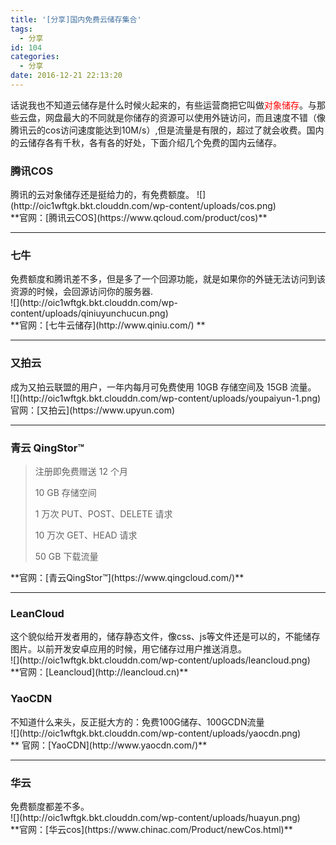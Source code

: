 ```yaml
---
title: '[分享]国内免费云储存集合'
tags:
  - 分享
id: 104
categories:
  - 分享
date: 2016-12-21 22:13:20
---
```


话说我也不知道云储存是什么时候火起来的，有些运营商把它叫做<span style="color: #ff0000;">对象储存</span>。与那些云盘，网盘最大的不同就是你储存的资源可以使用外链访问，而且速度不错（像腾讯云的cos访问速度能达到10M/s）,但是流量是有限的，超过了就会收费。国内的云储存各有千秋，各有各的好处，下面介绍几个免费的国内云储存。

### 腾讯COS

<div>腾讯的云对象储存还是挺给力的，有免费额度。
![](http://oic1wftgk.bkt.clouddn.com/wp-content/uploads/cos.png)</div>
<div>**官网：[腾讯云COS](https://www.qcloud.com/product/cos)**</div>

* * *

### 七牛

<div>免费额度和腾讯差不多，但是多了一个回源功能，就是如果你的外链无法访问到该资源的时候，会回源访问你的服务器.</div>
<div></div>
<div>![](http://oic1wftgk.bkt.clouddn.com/wp-content/uploads/qiniuyunchucun.png)</div>
<div>**官网：[七牛云储存](http://www.qiniu.com/) **</div>

* * *

### 又拍云

<div>成为又拍云联盟的用户，一年内每月可免费使用 10GB 存储空间及 15GB 流量。</div>
<div>![](http://oic1wftgk.bkt.clouddn.com/wp-content/uploads/youpaiyun-1.png)</div>
<div></div>
<div>官网：[又拍云](https://www.upyun.com)</div>

* * *

### 青云 QingStor™

> <div>注册即免费赠送 12 个月> 
> 10 GB 存储空间> 
> 1 万次 PUT、POST、DELETE 请求> 
> 10 万次 GET、HEAD 请求> 
> 50 GB 下载流量</div>
<div>**官网：[青云QingStor™](https://www.qingcloud.com/)**</div>
<div></div>

* * *

### LeanCloud

<div>这个貌似给开发者用的，储存静态文件，像css、js等文件还是可以的，不能储存图片。以前开发安卓应用的时候，用它储存过用户推送消息。</div>
<div>![](http://oic1wftgk.bkt.clouddn.com/wp-content/uploads/leancloud.png)</div>
<div>**官网：[Leancloud](http://leancloud.cn)**</div>
<div></div>

### YaoCDN

<div>不知道什么来头，反正挺大方的：免费100G储存、100GCDN流量</div>
<div>![](http://oic1wftgk.bkt.clouddn.com/wp-content/uploads/yaocdn.png)</div>
<div>** 官网：[YaoCDN](http://www.yaocdn.com/)**</div>

* * *

<div>

### 华云

</div>
<div>免费额度都差不多。</div>
<div>![](http://oic1wftgk.bkt.clouddn.com/wp-content/uploads/huayun.png)</div>
<div>**官网：[华云cos](https://www.chinac.com/Product/newCos.html)**</div>